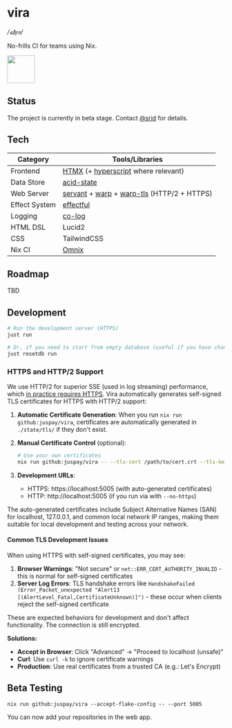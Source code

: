 # vira

_/வீரா/_

No-frills CI for teams using Nix.

<img src="static/vira-logo.jpg" style="height: 64px;" />

## Status

The project is currently in beta stage. Contact [@srid](https://github.com/srid) for details.

## Tech

| Category      | Tools/Libraries                                             |
| ------------- | ----------------------------------------------------------- |
| Frontend      | [HTMX](https://htmx.org/) (+ [hyperscript](https://hyperscript.org/) where relevant)                                   |
| Data Store    | [acid-state](https://github.com/acid-state/acid-state) |
| Web Server    | [servant](https://www.servant.dev/) + [warp](https://hackage.haskell.org/package/warp) + [warp-tls](https://hackage.haskell.org/package/warp-tls) (HTTP/2 + HTTPS)                         |
| Effect System | [effectful](https://hackage.haskell.org/package/effectful)  |
| Logging       | [co-log](https://kowainik.github.io/projects/co-log)        |
| HTML DSL      | Lucid2                                                      |
| CSS           | TailwindCSS                                                 |
| Nix CI        | [Omnix](https://omnix.page/om/ci.html) |

## Roadmap

TBD

## Development

```sh
# Run the development server (HTTPS)
just run

# Or, if you need to start from empty database (useful if you have changed the acid-state types)
just resetdb run
```

### HTTPS and HTTP/2 Support

We use HTTP/2 for superior SSE (used in log streaming) performance, which [in practice requires HTTPS](https://http2-explained.haxx.se/en/part5#id-5.2.-http2-for-https). Vira automatically generates self-signed TLS certificates for HTTPS with HTTP/2 support:

1. **Automatic Certificate Generation**: 
   When you run `nix run github:juspay/vira`, certificates are automatically generated in `./state/tls/` if they don't exist.

2. **Manual Certificate Control** (optional):
   ```sh
   # Use your own certificates
   nix run github:juspay/vira -- --tls-cert /path/to/cert.crt --tls-key /path/to/private.key
   ```

3. **Development URLs**:
   - HTTPS: https://localhost:5005 (with auto-generated certificates)
   - HTTP: http://localhost:5005 (if you run via with `--no-https`)

The auto-generated certificates include Subject Alternative Names (SAN) for localhost, 127.0.0.1, and common local network IP ranges, making them suitable for local development and testing across your network.

#### Common TLS Development Issues

When using HTTPS with self-signed certificates, you may see:

1. **Browser Warnings**: "Not secure" or `net::ERR_CERT_AUTHORITY_INVALID` - this is normal for self-signed certificates
2. **Server Log Errors**: TLS handshake errors like `HandshakeFailed (Error_Packet_unexpected "Alert13 [(AlertLevel_Fatal,CertificateUnknown)]")` - these occur when clients reject the self-signed certificate

These are expected behaviors for development and don't affect functionality. The connection is still encrypted.

**Solutions:**
- **Accept in Browser**: Click "Advanced" → "Proceed to localhost (unsafe)"
- **Curl**: Use `curl -k` to ignore certificate warnings
- **Production**: Use real certificates from a trusted CA (e.g.: Let's Encrypt)

## Beta Testing

```
nix run github:juspay/vira --accept-flake-config -- --port 5005
```

You can now add your repositories in the web app.